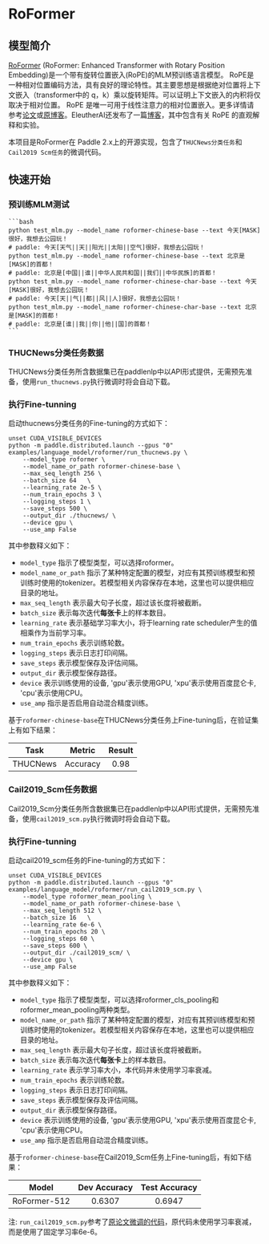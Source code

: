 # RoFormer

## 模型简介

[RoFormer](https://arxiv.org/pdf/2104.09864.pdf) (RoFormer: Enhanced Transformer with Rotary Position Embedding)是一个带有旋转位置嵌入(RoPE)的MLM预训练语言模型。 RoPE是一种相对位置编码方法，具有良好的理论特性。其主要思想是根据绝对位置将上下文嵌入（transformer中的 q，k）乘以旋转矩阵。可以证明上下文嵌入的内积将仅取决于相对位置。
RoPE 是唯一可用于线性注意力的相对位置嵌入。更多详情请参考[论文](https://arxiv.org/pdf/2104.09864.pdf)或[原博客](https://kexue.fm/archives/8265)。EleutherAI还发布了一篇[博客](https://blog.eleuther.ai/rotary-embeddings/)，其中包含有关 RoPE 的直观解释和实验。

本项目是RoFormer在 Paddle 2.x上的开源实现，包含了`THUCNews分类任务`和`Cail2019 Scm任务`的微调代码。

## 快速开始


### 预训练MLM测试
    ```bash
    python test_mlm.py --model_name roformer-chinese-base --text 今天[MASK]很好，我想去公园玩！
    # paddle: 今天[天气||天||阳光||太阳||空气]很好，我想去公园玩！
    python test_mlm.py --model_name roformer-chinese-base --text 北京是[MASK]的首都！
    # paddle: 北京是[中国||谁||中华人民共和国||我们||中华民族]的首都！
    python test_mlm.py --model_name roformer-chinese-char-base --text 今天[MASK]很好，我想去公园玩！
    # paddle: 今天[天||气||都||风||人]很好，我想去公园玩！
    python test_mlm.py --model_name roformer-chinese-char-base --text 北京是[MASK]的首都！
    # paddle: 北京是[谁||我||你||他||国]的首都！
    ```

### THUCNews分类任务数据

THUCNews分类任务所含数据集已在paddlenlp中以API形式提供，无需预先准备，使用`run_thucnews.py`执行微调时将会自动下载。

### 执行Fine-tunning

启动thucnews分类任务的Fine-tuning的方式如下：

```shell
unset CUDA_VISIBLE_DEVICES
python -m paddle.distributed.launch --gpus "0" examples/language_model/roformer/run_thucnews.py \
    --model_type roformer \
    --model_name_or_path roformer-chinese-base \
    --max_seq_length 256 \
    --batch_size 64   \
    --learning_rate 2e-5 \
    --num_train_epochs 3 \
    --logging_steps 1 \
    --save_steps 500 \
    --output_dir ./thucnews/ \
    --device gpu \
    --use_amp False
```
其中参数释义如下：
- `model_type` 指示了模型类型，可以选择roformer。
- `model_name_or_path` 指示了某种特定配置的模型，对应有其预训练模型和预训练时使用的tokenizer。若模型相关内容保存在本地，这里也可以提供相应目录的地址。
- `max_seq_length` 表示最大句子长度，超过该长度将被截断。
- `batch_size` 表示每次迭代**每张卡**上的样本数目。
- `learning_rate` 表示基础学习率大小，将于learning rate scheduler产生的值相乘作为当前学习率。
- `num_train_epochs` 表示训练轮数。
- `logging_steps` 表示日志打印间隔。
- `save_steps` 表示模型保存及评估间隔。
- `output_dir` 表示模型保存路径。
- `device` 表示训练使用的设备, 'gpu'表示使用GPU, 'xpu'表示使用百度昆仑卡, 'cpu'表示使用CPU。
- `use_amp` 指示是否启用自动混合精度训练。

基于`roformer-chinese-base`在THUCNews分类任务上Fine-tuning后，在验证集上有如下结果：

| Task  | Metric                       | Result            |
|:-----:|:----------------------------:|:-----------------:|
| THUCNews | Accuracy                     |      0.98      |



### Cail2019_Scm任务数据

Cail2019_Scm分类任务所含数据集已在paddlenlp中以API形式提供，无需预先准备，使用`cail2019_scm.py`执行微调时将会自动下载。

### 执行Fine-tunning

启动cail2019_scm任务的Fine-tuning的方式如下：

```shell
unset CUDA_VISIBLE_DEVICES
python -m paddle.distributed.launch --gpus "0" examples/language_model/roformer/run_cail2019_scm.py \
    --model_type roformer_mean_pooling \
    --model_name_or_path roformer-chinese-base \
    --max_seq_length 512 \
    --batch_size 16   \
    --learning_rate 6e-6 \
    --num_train_epochs 20 \
    --logging_steps 60 \
    --save_steps 600 \
    --output_dir ./cail2019_scm/ \
    --device gpu \
    --use_amp False
```

其中参数释义如下：
- `model_type` 指示了模型类型，可以选择roformer_cls_pooling和roformer_mean_pooling两种类型。
- `model_name_or_path` 指示了某种特定配置的模型，对应有其预训练模型和预训练时使用的tokenizer。若模型相关内容保存在本地，这里也可以提供相应目录的地址。
- `max_seq_length` 表示最大句子长度，超过该长度将被截断。
- `batch_size` 表示每次迭代**每张卡**上的样本数目。
- `learning_rate` 表示学习率大小，本代码并未使用学习率衰减。
- `num_train_epochs` 表示训练轮数。
- `logging_steps` 表示日志打印间隔。
- `save_steps` 表示模型保存及评估间隔。
- `output_dir` 表示模型保存路径。
- `device` 表示训练使用的设备, 'gpu'表示使用GPU, 'xpu'表示使用百度昆仑卡, 'cpu'表示使用CPU。
- `use_amp` 指示是否启用自动混合精度训练。

基于`roformer-chinese-base`在Cail2019_Scm任务上Fine-tuning后，有如下结果：

|     Model     |    Dev Accuracy   |    Test Accuracy   |
|:-------------:|:-----------------:|:------------------:|
| RoFormer-512  |       0.6307      |        0.6947      |

注: `run_cail2019_scm.py`参考了[原论文微调的代码](https://github.com/ZhuiyiTechnology/roformer/blob/main/finetune_scm.py)，原代码未使用学习率衰减，而是使用了固定学习率6e-6。
